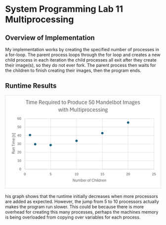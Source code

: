 # System Programming Lab 11 Multiprocessing
## Overview of Implementation
My implementation works by creating the specified number of processes in a for-loop. The parent process loops through the for loop and creates a new child process in each iteration
the child processes all exit after they create their image(s), so they do not ever fork. The parent process then waits for the children to finish creating their images, then the program ends.

## Runtime Results
![Number of processes vs Time](https://github.com/MSOE-CPE2600/multiprocessing-turney-holden-truman/blob/labWeek11dev/runtimes.png)

his graph shows that the runtime initially decreases when more processors are added as expected. However, the jump from 5 to 10 processors actually makes the program run slower. This could be because there is more overhead for creating this many processes, perhaps the machines memory is being overloaded from copying over variables for each process.

